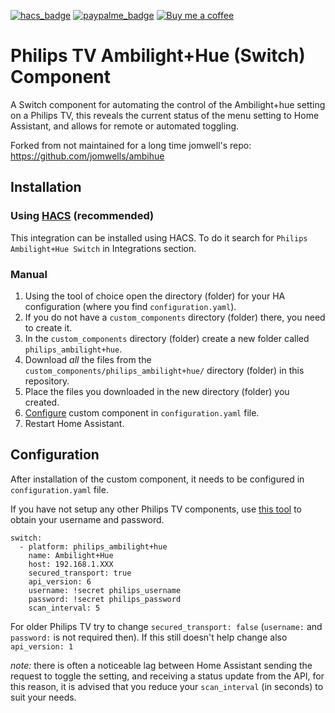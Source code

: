 [![hacs_badge](https://img.shields.io/badge/HACS-Default-orange.svg)](https://github.com/custom-components/hacs)
[![paypalme_badge](https://img.shields.io/badge/Donate-PayPal-0070ba)](https://paypal.me/MrGroch)
[![Buy me a coffee](https://www.buymeacoffee.com/assets/img/custom_images/orange_img.png)](https://www.buymeacoffee.com/MrGroch)

# Philips TV Ambilight+Hue (Switch) Component
A Switch component for automating the control of the Ambilight+hue setting on a Philips TV, this reveals the current status of the menu setting to Home Assistant, and allows for remote or automated toggling.

Forked from not maintained for a long time jomwell's repo:
https://github.com/jomwells/ambihue

## Installation

### Using [HACS](https://hacs.xyz/) (recommended)

This integration can be installed using HACS. To do it search for `Philips Ambilight+Hue Switch` in Integrations section.

### Manual

1. Using the tool of choice open the directory (folder) for your HA configuration (where you find `configuration.yaml`).
2. If you do not have a `custom_components` directory (folder) there, you need to create it.
3. In the `custom_components` directory (folder) create a new folder called `philips_ambilight+hue`.
4. Download _all_ the files from the `custom_components/philips_ambilight+hue/` directory (folder) in this repository.
5. Place the files you downloaded in the new directory (folder) you created.
6. [Configure](#Configuration) custom component in `configuration.yaml` file.
7. Restart Home Assistant.

## Configuration

After installation of the custom component, it needs to be configured in `configuration.yaml` file.

If you have not setup any other Philips TV components, use [this tool](https://github.com/suborb/philips_android_tv) to obtain your username and password.
```
switch:
  - platform: philips_ambilight+hue
    name: Ambilight+Hue
    host: 192.168.1.XXX
    secured_transport: true
    api_version: 6
    username: !secret philips_username
    password: !secret philips_password
    scan_interval: 5
```

For older Philips TV try to change `secured_transport: false` (`username:` and `password:` is not required then). If this still doesn't help change also `api_version: 1`

*note:* there is often a noticeable lag between Home Assistant sending the request to toggle the setting, and receiving a status update from the API, for this reason, it is advised that you reduce your `scan_interval` (in seconds) to suit your needs.

